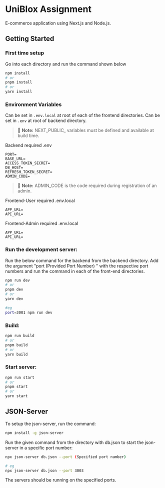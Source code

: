 # UniBlox Assignment

E-commerce application using Next.js and Node.js.

## Getting Started

### First time setup

Go into each directory and run the command shown below

```bash
npm install
# or
pnpm install
# or
yarn install
```

### Environment Variables

Can be set in `.env.local` at root of each of the frontend directories.
Can be set in `.env` at root of backend directory.

> 📝 **Note:** NEXT_PUBLIC\_ variables must be defined and available at build time.

Backend required .env

```
PORT=
BASE_URL=
ACCESS_TOKEN_SECRET=
DB_HOST=
REFRESH_TOKEN_SECRET=
ADMIN_CODE=

```

> 📝 **Note:** ADMIN_CODE is the code required during registration of an admin.

Frontend-User required .env.local

```
APP_URL=
API_URL=

```

Frontend-Admin required .env.local

```
APP_URL=
API_URL=

```

### Run the development server:

Run the below command for the backend from the backend directory. Add the argument "port (Provided Port Number) " with the respective port numbers and run the command in each of the front-end directories.

```bash
npm run dev
# or
pnpm dev
# or
yarn dev

#eg
port=3001 npm run dev
```

### Build:

```bash
npm run build
# or
pnpm build
# or
yarn build
```

### Start server:

```bash
npm run start
# or
pnpm start
# or
yarn start
```

## JSON-Server

To setup the json-server, run the command:

```bash
npm install -g json-server
```

Run the given command from the directory with db.json to start the json-server in a specific port number:

```bash
npx json-server db.json --port (Specified port number)

# eg
npx json-server db.json --port 3003
```

The servers should be running on the specified ports.
